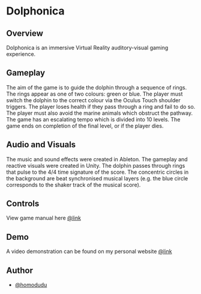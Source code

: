 # Dolphonica

## Overview
Dolphonica is an immersive Virtual Reality auditory-visual gaming experience.

## Gameplay
The aim of the game is to guide the dolphin through a sequence of rings. The rings appear as one of two colours: green or blue. The player must switch the dolphin to the correct colour via the Oculus Touch shoulder triggers. The player loses health if they pass through a ring and fail to do so. The player must also avoid the marine animals which obstruct the pathway. The game has an escalating tempo which is divided into 10 levels. The game ends on completion of the final level, or if the player dies.

## Audio and Visuals
The music and sound effects were created in Ableton. The gameplay and reactive visuals were created in Unity. The dolphin passes through rings that pulse to the 4/4 time signature of the score. The concentric circles in the background are beat synchronised musical layers (e.g. the blue circle corresponds to the shaker track of the musical score).  

## Controls 
View game manual here [@link](https://github.com/homodudu/Dolphonica/blob/master/RESOURCES/Delphonica%20Game%20Manual.pdf)

## Demo
A video demonstration can be found on my personal website [@link](https://www.homodudu.com/)

## Author
- [@homodudu](https://github.com/homodudu)
